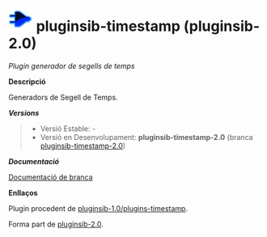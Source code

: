 # ![Logo](https://github.com/GovernIB/maven/raw/binaris/pluginsib/projectinfo_Attachments/icon.jpg) pluginsib-timestamp  (pluginsib-2.0)
*Plugin generador de segells de temps*

**Descripció**

Generadors de Segell de Temps.

***Versions***

> - Versió Estable: -
> - Versió en Desenvolupament: __pluginsib-timestamp-2.0__ (branca [pluginsib-timestamp-2.0](../../tree/pluginsib-timestamp-2.0))

***Documentació***

[Documentació de branca](../../tree/pluginsib-timestamp-2.0#documentaci%C3%B3)


**Enllaços**


Plugin procedent de [pluginsib-1.0/plugins-timestamp](https://github.com/GovernIB/pluginsib/tree/pluginsib-1.0/plugins-timestamp).  

Forma part de [pluginsib-2.0](https://github.com/GovernIB/pluginsib/tree/pluginsib-2.0).
